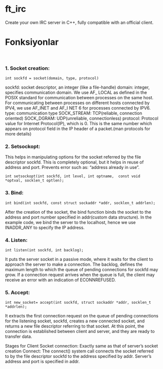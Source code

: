 # ft_irc
Create your own IRC server in C++, fully compatible with an official client.

# Fonksiyonlar
<br>

<!--|---
|socket
|---
|setsockopt
|---
|getsockname
|---
|getprotobyname
|---
|gethostbyname
|---
|getaddrinfto
|---
|freeaddrinfo
|---
|bind
|---
|connect
|---
|listen
|accept
|---
|htons
|---
|htonl
|---
|ntohs
|---
|nthol
|---
|inet_addr
|---
|inet_ntoa
|---
|send
|---
|recv
|---
|signal
|---
|lsekk
|---
|fstat
|---
|fcntl
|---
|poll-->

### 1. Socket creation:
```
int sockfd = socket(domain, type, protocol)
```
sockfd: socket descriptor, an integer (like a file-handle)
domain: integer, specifies communication domain. We use AF_ LOCAL as defined in the POSIX standard for communication between processes on the same host. For communicating between processes on different hosts connected by IPV4, we use AF_INET and AF_I NET 6 for processes connected by IPV6.
type: communication type
SOCK_STREAM: TCP(reliable, connection oriented)
SOCK_DGRAM: UDP(unreliable, connectionless)
protocol: Protocol value for Internet Protocol(IP), which is 0. This is the same number which appears on protocol field in the IP header of a packet.(man protocols for more details)
### 2. Setsockopt:

This helps in manipulating options for the socket referred by the file descriptor sockfd. This is completely optional, but it helps in reuse of address and port. Prevents error such as: “address already in use”.
```
int setsockopt(int sockfd, int level, int optname,  const void *optval, socklen_t optlen);
```
### 3. Bind:
```
int bind(int sockfd, const struct sockaddr *addr, socklen_t addrlen);
```
After the creation of the socket, the bind function binds the socket to the address and port number specified in addr(custom data structure). In the example code, we bind the server to the localhost, hence we use INADDR_ANY to specify the IP address.

### 4. Listen:
```
int listen(int sockfd, int backlog);
```
It puts the server socket in a passive mode, where it waits for the client to approach the server to make a connection. The backlog, defines the maximum length to which the queue of pending connections for sockfd may grow. If a connection request arrives when the queue is full, the client may receive an error with an indication of ECONNREFUSED.

### 5. Accept: 
```
int new_socket= accept(int sockfd, struct sockaddr *addr, socklen_t *addrlen);
```

It extracts the first connection request on the queue of pending connections for the listening socket, sockfd, creates a new connected socket, and returns a new file descriptor referring to that socket. At this point, the connection is established between client and server, and they are ready to transfer data.

Stages for Client
Socket connection: Exactly same as that of server’s socket creation
Connect: The connect() system call connects the socket referred to by the file descriptor sockfd to the address specified by addr. Server’s address and port is specified in addr.
